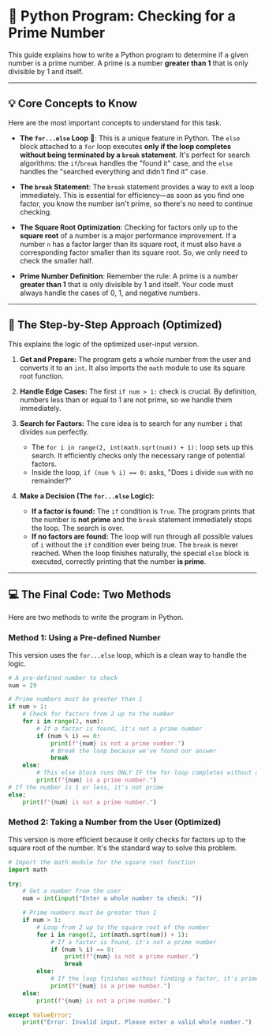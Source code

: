 

# 🔎 Python Program: Checking for a Prime Number

This guide explains how to write a Python program to determine if a given number is a prime number. A prime is a number **greater than 1** that is only divisible by 1 and itself.

-----

## 💡 Core Concepts to Know

Here are the most important concepts to understand for this task.

  * **The `for...else` Loop** 🧙: This is a unique feature in Python. The `else` block attached to a `for` loop executes **only if the loop completes without being terminated by a `break` statement**. It's perfect for search algorithms: the `if`/`break` handles the "found it" case, and the `else` handles the "searched everything and didn't find it" case.

  * **The `break` Statement**: The `break` statement provides a way to exit a loop immediately. This is essential for efficiency—as soon as you find one factor, you know the number isn't prime, so there's no need to continue checking.

  * **The Square Root Optimization**: Checking for factors only up to the **square root** of a number is a major performance improvement. If a number `n` has a factor larger than its square root, it must also have a corresponding factor smaller than its square root. So, we only need to check the smaller half.

  * **Prime Number Definition**: Remember the rule: A prime is a number **greater than 1** that is only divisible by 1 and itself. Your code must always handle the cases of 0, 1, and negative numbers.

-----

## 📝 The Step-by-Step Approach (Optimized)

This explains the logic of the optimized user-input version.

1.  **Get and Prepare:** The program gets a whole number from the user and converts it to an `int`. It also imports the `math` module to use its square root function.

2.  **Handle Edge Cases:** The first `if num > 1:` check is crucial. By definition, numbers less than or equal to 1 are not prime, so we handle them immediately.

3.  **Search for Factors:** The core idea is to search for any number `i` that divides `num` perfectly.

      * The `for i in range(2, int(math.sqrt(num)) + 1):` loop sets up this search. It efficiently checks only the necessary range of potential factors.
      * Inside the loop, `if (num % i) == 0:` asks, "Does `i` divide `num` with no remainder?"

4.  **Make a Decision (The `for...else` Logic):**

      * **If a factor is found:** The `if` condition is `True`. The program prints that the number is **not prime** and the `break` statement immediately stops the loop. The search is over.
      * **If no factors are found:** The loop will run through all possible values of `i` without the `if` condition ever being true. The `break` is never reached. When the loop finishes naturally, the special `else` block is executed, correctly printing that the number **is prime**.

-----

## 💻 The Final Code: Two Methods

Here are two methods to write the program in Python.

### **Method 1: Using a Pre-defined Number**

This version uses the `for...else` loop, which is a clean way to handle the logic.

```python
# A pre-defined number to check
num = 29

# Prime numbers must be greater than 1
if num > 1:
    # Check for factors from 2 up to the number
    for i in range(2, num):
        # If a factor is found, it's not a prime number
        if (num % i) == 0:
            print(f"{num} is not a prime number.")
            # Break the loop because we've found our answer
            break
    else:
        # This else block runs ONLY IF the for loop completes without a break
        print(f"{num} is a prime number.")
# If the number is 1 or less, it's not prime
else:
    print(f"{num} is not a prime number.")
```

### **Method 2: Taking a Number from the User (Optimized)**

This version is more efficient because it only checks for factors up to the square root of the number. It's the standard way to solve this problem.

```python
# Import the math module for the square root function
import math

try:
    # Get a number from the user
    num = int(input("Enter a whole number to check: "))

    # Prime numbers must be greater than 1
    if num > 1:
        # Loop from 2 up to the square root of the number
        for i in range(2, int(math.sqrt(num)) + 1):
            # If a factor is found, it's not a prime number
            if (num % i) == 0:
                print(f"{num} is not a prime number.")
                break
        else:
            # If the loop finishes without finding a factor, it's prime
            print(f"{num} is a prime number.")
    else:
        print(f"{num} is not a prime number.")

except ValueError:
    print("Error: Invalid input. Please enter a valid whole number.")
```
